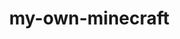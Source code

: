 <!DOCTYPE html>
<html lang="en">
<head>
  <meta charset="UTF-8">
  <title>MiniCraft</title>
  <style>
    body { margin: 0; overflow: hidden; }
    canvas { display: block; }
  </style>
</head>
<body>
  <script type="module">
    import * as THREE from 'https://cdn.skypack.dev/three@0.152.2';
    import { PointerLockControls } from 'https://cdn.skypack.dev/three/examples/jsm/controls/PointerLockControls.js';
    // Scene setup
    const scene = new THREE.Scene();
    const camera = new THREE.PerspectiveCamera(75, window.innerWidth/window.innerHeight, 0.1, 1000);
    const renderer = new THREE.WebGLRenderer();
    renderer.setSize(window.innerWidth, window.innerHeight);
    document.body.appendChild(renderer.domElement);

    // Lighting
    const light = new THREE.DirectionalLight(0xffffff, 1);
    light.position.set(5, 10, 7.5);
    scene.add(light);

    // Controls
    const controls = new PointerLockControls(camera, document.body);
    document.body.addEventListener('click', () => controls.lock());
    scene.add(controls.getObject());

    // Ground
    const groundSize = 20;
    for (let x = -groundSize; x < groundSize; x++) {
      for (let z = -groundSize; z < groundSize; z++) {
        addBlock(x, 0, z);
      }
    }
    // Add/Remove Blocks
    const blockGeometry = new THREE.BoxGeometry(1, 1, 1);
    const blockMaterial = new THREE.MeshStandardMaterial({ color: 0x8B4513 });
    const blocks = [];

    function addBlock(x, y, z) {
      const block = new THREE.Mesh(blockGeometry, blockMaterial.clone());
      block.position.set(x, y, z);
      scene.add(block);
      blocks.push(block);
    }

    // Raycasting for block interaction
    const raycaster = new THREE.Raycaster();
    const mouse = new THREE.Vector2();

    window.addEventListener('mousedown', () => {
      raycaster.setFromCamera(new THREE.Vector2(), camera);
      const intersects = raycaster.intersectObjects(blocks);
      if (intersects.length > 0) {
        const hit = intersects[0];
        if (event.button === 0) {
          // Left click = remove block
          scene.remove(hit.object);
          blocks.splice(blocks.indexOf(hit.object), 1);
        } else if (event.button === 2) {
          // Right click = place block
          const pos = hit.object.position.clone().add(hit.face.normal);
          addBlock(Math.round(pos.x), Math.round(pos.y), Math.round(pos.z));
        }
      }
    });

    window.addEventListener('contextmenu', e => e.preventDefault());

    // Movement
    const move = { forward: false, backward: false, left: false, right: false };
    document.addEventListener('keydown', e => {
      if (e.code === 'KeyW') move.forward = true;
      if (e.code === 'KeyS') move.backward = true;
      if (e.code === 'KeyA') move.left = true;
      if (e.code === 'KeyD') move.right = true;
    });
    document.addEventListener('keyup', e => {
      if (e.code === 'KeyW') move.forward = false;
      if (e.code === 'KeyS') move.backward = false;
      if (e.code === 'KeyA') move.left = false;
      if (e.code === 'KeyD') move.right = false;
    });

    const velocity = new THREE.Vector3();
    const speed = 0.1;

    function animate() {
      requestAnimationFrame(animate);

      if (controls.isLocked) {
        velocity.set(0, 0, 0);
        if (move.forward) velocity.z -= speed;
        if (move.backward) velocity.z += speed;
        if (move.left) velocity.x -= speed;
        if (move.right) velocity.x += speed;

        controls.moveRight(velocity.x);
        controls.moveForward(velocity.z);
      }

      renderer.render(scene, camera);
    }

    camera.position.y = 2;
    animate();
  </script>
</body>
</html>












 
# my-own-minecraft







